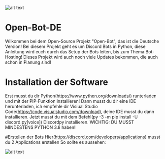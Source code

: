 ![alt text](https://lh4.googleusercontent.com/e0EdIIO_YC_Mta-wAZBcoAyfnCqvHMjwUR-JijNYXFEEfUAeUUawSn457IxIZf67yG64p3nJtXcIlqoCqiDK2_1_13FEByvz_MvJLIV3-uPcCDGmKd8PVBpSiCqSSgQATQ=w1280)

# Open-Bot-DE
Wilkommen bei dem Open-Source Projekt "Open-Bot", das ist die Deutsche Version!
Bei diesem Projekt geht es um Discord Bots in Python, diese Anleitung wird euch durch das Setup der Bots leiten, bis zum Thema Bot-Hosting!
Dieses Projekt wird auch noch viele Updates bekommen, die auch schon in Planung sind!

# Installation der Software
Erst musst du dir Python(https://www.python.org/downloads/) runterladen und mit der PIP-Funktion installieren!
Dann musst du dir eine IDE herunterladen, ich empfehle dir Visiual Studio Code(https://code.visualstudio.com/download), deine IDE musst du dann 
installieren.
Jetzt musst du mit dem Befehl(py -3 -m pip install -U discord.py[voice]) Discordpy installieren.
WICHTIG: DU MUSST MINDESTENS PYTHON 3.8 haben!

#Erstellen der Bots
Hier(https://discord.com/developers/applications) musst du 2 Applications erstellen
So sollte es aussehen: 


![alt text](https://lh4.googleusercontent.com/e0EdIIO_YC_Mta-wAZBcoAyfnCqvHMjwUR-JijNYXFEEfUAeUUawSn457IxIZf67yG64p3nJtXcIlqoCqiDK2_1_13FEByvz_MvJLIV3-uPcCDGmKd8PVBpSiCqSSgQATQ=w1280)



